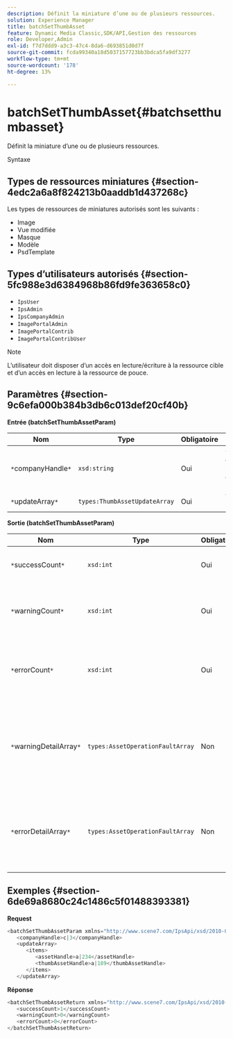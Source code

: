 ```yaml
---
description: Définit la miniature d’une ou de plusieurs ressources.
solution: Experience Manager
title: batchSetThumbAsset
feature: Dynamic Media Classic,SDK/API,Gestion des ressources
role: Developer,Admin
exl-id: f7d7ddd9-a3c3-47c4-8da6-d693851d0d7f
source-git-commit: fcda99340a18d5037157723bb3bdca5fa9df3277
workflow-type: tm+mt
source-wordcount: '178'
ht-degree: 13%

---
```


# batchSetThumbAsset{#batchsetthumbasset}

Définit la miniature d’une ou de plusieurs ressources.

Syntaxe

## Types de ressources miniatures {#section-4edc2a6a8f824213b0aaddb1d437268c}

Les types de ressources de miniatures autorisés sont les suivants :

* Image
* Vue modifiée
* Masque
* Modèle
* PsdTemplate

## Types d’utilisateurs autorisés {#section-5fc988e3d6384968b86fd9fe363658c0}

* `IpsUser`
* `IpsAdmin`
* `IpsCompanyAdmin`
* `ImagePortalAdmin`
* `ImagePortalContrib`
* `ImagePortalContribUser`

>[!NOTE]
>
>L’utilisateur doit disposer d’un accès en lecture/écriture à la ressource cible et d’un accès en lecture à la ressource de pouce.

## Paramètres {#section-9c6efa000b384b3db6c013def20cf40b}

**Entrée (batchSetThumbAssetParam)**

| Nom | Type | Obligatoire | Description |
|---|---|---|---|
| `*`companyHandle`*` | `xsd:string` | Oui | Gestionnaire de la société qui contient les ressources. |
| `*`updateArray`*` | `types:ThumbAssetUpdateArray` | Oui | Tableau de mises à jour. |

**Sortie (batchSetThumbAssetParam)**

| Nom | Type | Obligatoire | Description |
|---|---|---|---|
| `*`successCount`*` | `xsd:int` | Oui | Nombre de miniatures correctement définies. |
| `*`warningCount`*` | `xsd:int` | Oui | Nombre d’avertissements générés lorsque l’opération tentait de définir les miniatures. |
| `*`errorCount`*` | `xsd:int` | Oui | Nombre d’erreurs générées lorsque l’opération tentait de définir les miniatures. |
| `*`warningDetailArray`*` | `types:AssetOperationFaultArray` | Non | Tableau de détails associés aux ressources qui ont généré des avertissements lorsque l’opération a tenté d’appliquer les mises à jour. |
| `*`errorDetailArray`*` | `types:AssetOperationFaultArray` | Non | Tableau des détails associés aux ressources qui ont généré des erreurs lorsque l’opération a tenté d’appliquer les mises à jour. |

## Exemples {#section-6de69a8680c24c1486c5f01488393381}

**Request**

```java
<batchSetThumbAssetParam xmlns="http://www.scene7.com/IpsApi/xsd/2010-01-31">
   <companyHandle>c|3</companyHandle>
   <updateArray>
      <items>
         <assetHandle>a|234</assetHandle>
         <thumbAssetHandle>a|189</thumbAssetHandle>
      </items>
   </updateArray>
```

**Réponse**

```java
<batchSetThumbAssetReturn xmlns="http://www.scene7.com/IpsApi/xsd/2010-01-31">
   <successCount>1</successCount>
   <warningCount>0</warningCount>
   <errorCount>0</errorCount>
</batchSetThumbAssetReturn>
```
